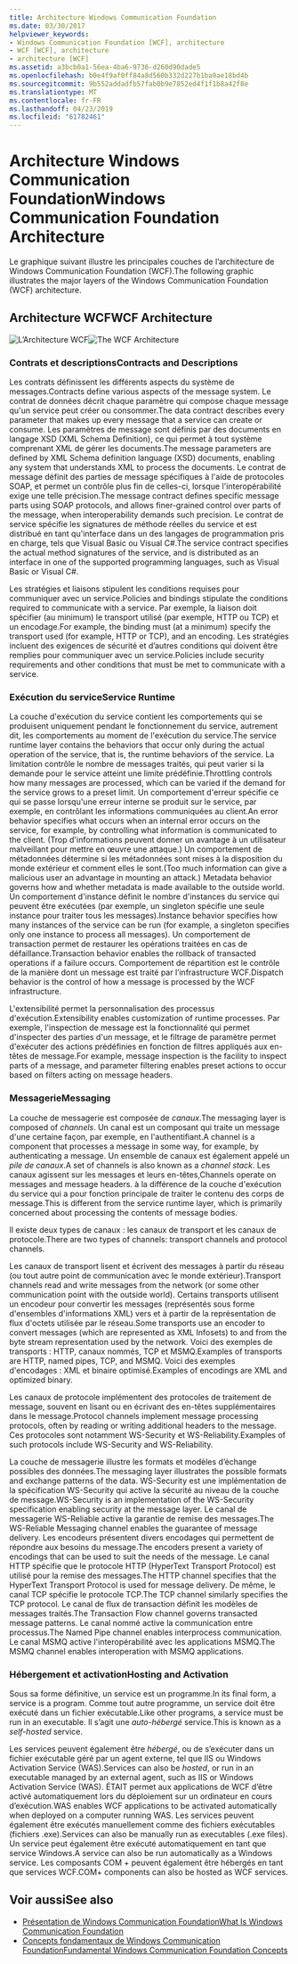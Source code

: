 ```yaml
---
title: Architecture Windows Communication Foundation
ms.date: 03/30/2017
helpviewer_keywords:
- Windows Communication Foundation [WCF], architecture
- WCF [WCF], architecture
- architecture [WCF]
ms.assetid: a3bcb0a1-56ea-4ba6-9736-d260d90dade5
ms.openlocfilehash: b0e4f9af0ff84a8d560b332d227b1ba9ae18bd4b
ms.sourcegitcommit: 9b552addadfb57fab0b9e7852ed4f1f1b8a42f8e
ms.translationtype: MT
ms.contentlocale: fr-FR
ms.lasthandoff: 04/23/2019
ms.locfileid: "61782461"
---
```

# <a name="windows-communication-foundation-architecture"></a><span data-ttu-id="b5cc9-102">Architecture Windows Communication Foundation</span><span class="sxs-lookup"><span data-stu-id="b5cc9-102">Windows Communication Foundation Architecture</span></span>
<span data-ttu-id="b5cc9-103">Le graphique suivant illustre les principales couches de l’architecture de Windows Communication Foundation (WCF).</span><span class="sxs-lookup"><span data-stu-id="b5cc9-103">The following graphic illustrates the major layers of the Windows Communication Foundation (WCF) architecture.</span></span>  
  
## <a name="wcf-architecture"></a><span data-ttu-id="b5cc9-104">Architecture WCF</span><span class="sxs-lookup"><span data-stu-id="b5cc9-104">WCF Architecture</span></span>  
 <span data-ttu-id="b5cc9-105">![L’Architecture WCF](../../../docs/framework/wcf/media/wcf-architecture.gif "WCF_Architecture")</span><span class="sxs-lookup"><span data-stu-id="b5cc9-105">![The WCF Architecture](../../../docs/framework/wcf/media/wcf-architecture.gif "WCF_Architecture")</span></span>  
  
### <a name="contracts-and-descriptions"></a><span data-ttu-id="b5cc9-106">Contrats et descriptions</span><span class="sxs-lookup"><span data-stu-id="b5cc9-106">Contracts and Descriptions</span></span>  
 <span data-ttu-id="b5cc9-107">Les contrats définissent les différents aspects du système de messages.</span><span class="sxs-lookup"><span data-stu-id="b5cc9-107">Contracts define various aspects of the message system.</span></span> <span data-ttu-id="b5cc9-108">Le contrat de données décrit chaque paramètre qui compose chaque message qu'un service peut créer ou consommer.</span><span class="sxs-lookup"><span data-stu-id="b5cc9-108">The data contract describes every parameter that makes up every message that a service can create or consume.</span></span> <span data-ttu-id="b5cc9-109">Les paramètres de message sont définis par des documents en langage XSD (XML Schema Definition), ce qui permet à tout système comprenant XML de gérer les documents.</span><span class="sxs-lookup"><span data-stu-id="b5cc9-109">The message parameters are defined by XML Schema definition language (XSD) documents, enabling any system that understands XML to process the documents.</span></span> <span data-ttu-id="b5cc9-110">Le contrat de message définit des parties de message spécifiques à l'aide de protocoles SOAP, et permet un contrôle plus fin de celles-ci, lorsque l'interopérabilité exige une telle précision.</span><span class="sxs-lookup"><span data-stu-id="b5cc9-110">The message contract defines specific message parts using SOAP protocols, and allows finer-grained control over parts of the message, when interoperability demands such precision.</span></span> <span data-ttu-id="b5cc9-111">Le contrat de service spécifie les signatures de méthode réelles du service et est distribué en tant qu'interface dans un des langages de programmation pris en charge, tels que Visual Basic ou Visual C#.</span><span class="sxs-lookup"><span data-stu-id="b5cc9-111">The service contract specifies the actual method signatures of the service, and is distributed as an interface in one of the supported programming languages, such as Visual Basic or Visual C#.</span></span>  
  
 <span data-ttu-id="b5cc9-112">Les stratégies et liaisons stipulent les conditions requises pour communiquer avec un service.</span><span class="sxs-lookup"><span data-stu-id="b5cc9-112">Policies and bindings stipulate the conditions required to communicate with a service.</span></span>  <span data-ttu-id="b5cc9-113">Par exemple, la liaison doit spécifier (au minimum) le transport utilisé (par exemple, HTTP ou TCP) et un encodage.</span><span class="sxs-lookup"><span data-stu-id="b5cc9-113">For example, the binding must (at a minimum) specify the transport used (for example, HTTP or TCP), and an encoding.</span></span> <span data-ttu-id="b5cc9-114">Les stratégies incluent des exigences de sécurité et d’autres conditions qui doivent être remplies pour communiquer avec un service.</span><span class="sxs-lookup"><span data-stu-id="b5cc9-114">Policies include security requirements and other conditions that must be met to communicate with a service.</span></span>  
  
### <a name="service-runtime"></a><span data-ttu-id="b5cc9-115">Exécution du service</span><span class="sxs-lookup"><span data-stu-id="b5cc9-115">Service Runtime</span></span>  
 <span data-ttu-id="b5cc9-116">La couche d'exécution du service contient les comportements qui se produisent uniquement pendant le fonctionnement du service, autrement dit, les comportements au moment de l'exécution du service.</span><span class="sxs-lookup"><span data-stu-id="b5cc9-116">The service runtime layer contains the behaviors that occur only during the actual operation of the service, that is, the runtime behaviors of the service.</span></span> <span data-ttu-id="b5cc9-117">La limitation contrôle le nombre de messages traités, qui peut varier si la demande pour le service atteint une limite prédéfinie.</span><span class="sxs-lookup"><span data-stu-id="b5cc9-117">Throttling controls how many messages are processed, which can be varied if the demand for the service grows to a preset limit.</span></span> <span data-ttu-id="b5cc9-118">Un comportement d'erreur spécifie ce qui se passe lorsqu'une erreur interne se produit sur le service, par exemple, en contrôlant les informations communiquées au client.</span><span class="sxs-lookup"><span data-stu-id="b5cc9-118">An error behavior specifies what occurs when an internal error occurs on the service, for example, by controlling what information is communicated to the client.</span></span> <span data-ttu-id="b5cc9-119">(Trop d'informations peuvent donner un avantage à un utilisateur malveillant pour mettre en œuvre une attaque.) Un comportement de métadonnées détermine si les métadonnées sont mises à la disposition du monde extérieur et comment elles le sont.</span><span class="sxs-lookup"><span data-stu-id="b5cc9-119">(Too much information can give a malicious user an advantage in mounting an attack.) Metadata behavior governs how and whether metadata is made available to the outside world.</span></span> <span data-ttu-id="b5cc9-120">Un comportement d'instance définit le nombre d'instances du service qui peuvent être exécutées (par exemple, un singleton spécifie une seule instance pour traiter tous les messages).</span><span class="sxs-lookup"><span data-stu-id="b5cc9-120">Instance behavior specifies how many instances of the service can be run (for example, a singleton specifies only one instance to process all messages).</span></span> <span data-ttu-id="b5cc9-121">Un comportement de transaction permet de restaurer les opérations traitées en cas de défaillance.</span><span class="sxs-lookup"><span data-stu-id="b5cc9-121">Transaction behavior enables the rollback of transacted operations if a failure occurs.</span></span> <span data-ttu-id="b5cc9-122">Comportement de répartition est le contrôle de la manière dont un message est traité par l’infrastructure WCF.</span><span class="sxs-lookup"><span data-stu-id="b5cc9-122">Dispatch behavior is the control of how a message is processed by the WCF infrastructure.</span></span>  
  
 <span data-ttu-id="b5cc9-123">L'extensibilité permet la personnalisation des processus d'exécution.</span><span class="sxs-lookup"><span data-stu-id="b5cc9-123">Extensibility enables customization of runtime processes.</span></span> <span data-ttu-id="b5cc9-124">Par exemple, l'inspection de message est la fonctionnalité qui permet d'inspecter des parties d'un message, et le filtrage de paramètre permet d'exécuter des actions prédéfinies en fonction de filtres appliqués aux en-têtes de message.</span><span class="sxs-lookup"><span data-stu-id="b5cc9-124">For example, message inspection is the facility to inspect parts of a message, and parameter filtering enables preset actions to occur based on filters acting on message headers.</span></span>  
  
### <a name="messaging"></a><span data-ttu-id="b5cc9-125">Messagerie</span><span class="sxs-lookup"><span data-stu-id="b5cc9-125">Messaging</span></span>  
 <span data-ttu-id="b5cc9-126">La couche de messagerie est composée de *canaux*.</span><span class="sxs-lookup"><span data-stu-id="b5cc9-126">The messaging layer is composed of *channels*.</span></span> <span data-ttu-id="b5cc9-127">Un canal est un composant qui traite un message d'une certaine façon, par exemple, en l'authentifiant.</span><span class="sxs-lookup"><span data-stu-id="b5cc9-127">A channel is a component that processes a message in some way, for example, by authenticating a message.</span></span> <span data-ttu-id="b5cc9-128">Un ensemble de canaux est également appelé un *pile de canaux*.</span><span class="sxs-lookup"><span data-stu-id="b5cc9-128">A set of channels is also known as a *channel stack*.</span></span> <span data-ttu-id="b5cc9-129">Les canaux agissent sur les messages et leurs en-têtes,</span><span class="sxs-lookup"><span data-stu-id="b5cc9-129">Channels operate on messages and message headers.</span></span> <span data-ttu-id="b5cc9-130">à la différence de la couche d'exécution du service qui a pour fonction principale de traiter le contenu des corps de message.</span><span class="sxs-lookup"><span data-stu-id="b5cc9-130">This is different from the service runtime layer, which is primarily concerned about processing the contents of message bodies.</span></span>  
  
 <span data-ttu-id="b5cc9-131">Il existe deux types de canaux : les canaux de transport et les canaux de protocole.</span><span class="sxs-lookup"><span data-stu-id="b5cc9-131">There are two types of channels: transport channels and protocol channels.</span></span>  
  
 <span data-ttu-id="b5cc9-132">Les canaux de transport lisent et écrivent des messages à partir du réseau (ou tout autre point de communication avec le monde extérieur).</span><span class="sxs-lookup"><span data-stu-id="b5cc9-132">Transport channels read and write messages from the network (or some other communication point with the outside world).</span></span> <span data-ttu-id="b5cc9-133">Certains transports utilisent un encodeur pour convertir les messages (représentés sous forme d'ensembles d'informations XML) vers et à partir de la représentation de flux d'octets utilisée par le réseau.</span><span class="sxs-lookup"><span data-stu-id="b5cc9-133">Some transports use an encoder to convert messages (which are represented as XML Infosets) to and from the byte stream representation used by the network.</span></span> <span data-ttu-id="b5cc9-134">Voici des exemples de transports : HTTP, canaux nommés, TCP et MSMQ.</span><span class="sxs-lookup"><span data-stu-id="b5cc9-134">Examples of transports are HTTP, named pipes, TCP, and MSMQ.</span></span> <span data-ttu-id="b5cc9-135">Voici des exemples d'encodages : XML et binaire optimisé.</span><span class="sxs-lookup"><span data-stu-id="b5cc9-135">Examples of encodings are XML and optimized binary.</span></span>  
  
 <span data-ttu-id="b5cc9-136">Les canaux de protocole implémentent des protocoles de traitement de message, souvent en lisant ou en écrivant des en-têtes supplémentaires dans le message.</span><span class="sxs-lookup"><span data-stu-id="b5cc9-136">Protocol channels implement message processing protocols, often by reading or writing additional headers to the message.</span></span> <span data-ttu-id="b5cc9-137">Ces protocoles sont notamment WS-Security et WS-Reliability.</span><span class="sxs-lookup"><span data-stu-id="b5cc9-137">Examples of such protocols include WS-Security and WS-Reliability.</span></span>  
  
 <span data-ttu-id="b5cc9-138">La couche de messagerie illustre les formats et modèles d’échange possibles des données.</span><span class="sxs-lookup"><span data-stu-id="b5cc9-138">The messaging layer illustrates the possible formats and exchange patterns of the data.</span></span> <span data-ttu-id="b5cc9-139">WS-Security est une implémentation de la spécification WS-Security qui active la sécurité au niveau de la couche de message.</span><span class="sxs-lookup"><span data-stu-id="b5cc9-139">WS-Security is an implementation of the WS-Security specification enabling security at the message layer.</span></span> <span data-ttu-id="b5cc9-140">Le canal de messagerie WS-Reliable active la garantie de remise des messages.</span><span class="sxs-lookup"><span data-stu-id="b5cc9-140">The WS-Reliable Messaging channel enables the guarantee of message delivery.</span></span> <span data-ttu-id="b5cc9-141">Les encodeurs présentent divers encodages qui permettent de répondre aux besoins du message.</span><span class="sxs-lookup"><span data-stu-id="b5cc9-141">The encoders present a variety of encodings that can be used to suit the needs of the message.</span></span> <span data-ttu-id="b5cc9-142">Le canal HTTP spécifie que le protocole HTTP (HyperText Transport Protocol) est utilisé pour la remise des messages.</span><span class="sxs-lookup"><span data-stu-id="b5cc9-142">The HTTP channel specifies that the HyperText Transport Protocol is used for message delivery.</span></span> <span data-ttu-id="b5cc9-143">De même, le canal TCP spécifie le protocole TCP.</span><span class="sxs-lookup"><span data-stu-id="b5cc9-143">The TCP channel similarly specifies the TCP protocol.</span></span> <span data-ttu-id="b5cc9-144">Le canal de flux de transaction définit les modèles de messages traités.</span><span class="sxs-lookup"><span data-stu-id="b5cc9-144">The Transaction Flow channel governs transacted message patterns.</span></span> <span data-ttu-id="b5cc9-145">Le canal nommé active la communication entre processus.</span><span class="sxs-lookup"><span data-stu-id="b5cc9-145">The Named Pipe channel enables interprocess communication.</span></span> <span data-ttu-id="b5cc9-146">Le canal MSMQ active l'interopérabilité avec les applications MSMQ.</span><span class="sxs-lookup"><span data-stu-id="b5cc9-146">The MSMQ channel enables interoperation with MSMQ applications.</span></span>  
  
### <a name="hosting-and-activation"></a><span data-ttu-id="b5cc9-147">Hébergement et activation</span><span class="sxs-lookup"><span data-stu-id="b5cc9-147">Hosting and Activation</span></span>  
 <span data-ttu-id="b5cc9-148">Sous sa forme définitive, un service est un programme.</span><span class="sxs-lookup"><span data-stu-id="b5cc9-148">In its final form, a service is a program.</span></span> <span data-ttu-id="b5cc9-149">Comme tout autre programme, un service doit être exécuté dans un fichier exécutable.</span><span class="sxs-lookup"><span data-stu-id="b5cc9-149">Like other programs, a service must be run in an executable.</span></span> <span data-ttu-id="b5cc9-150">Il s’agit une *auto-hébergé* service.</span><span class="sxs-lookup"><span data-stu-id="b5cc9-150">This is known as a *self-hosted* service.</span></span>  
  
 <span data-ttu-id="b5cc9-151">Les services peuvent également être *hébergé*, ou de s’exécuter dans un fichier exécutable géré par un agent externe, tel que IIS ou Windows Activation Service (WAS).</span><span class="sxs-lookup"><span data-stu-id="b5cc9-151">Services can also be *hosted*, or run in an executable managed by an external agent, such as IIS or Windows Activation Service (WAS).</span></span> <span data-ttu-id="b5cc9-152">ÉTAIT permet aux applications de WCF d’être activé automatiquement lors du déploiement sur un ordinateur en cours d’exécution.</span><span class="sxs-lookup"><span data-stu-id="b5cc9-152">WAS enables WCF applications to be activated automatically when deployed on a computer running WAS.</span></span> <span data-ttu-id="b5cc9-153">Les services peuvent également être exécutés manuellement comme des fichiers exécutables (fichiers .exe).</span><span class="sxs-lookup"><span data-stu-id="b5cc9-153">Services can also be manually run as executables (.exe files).</span></span> <span data-ttu-id="b5cc9-154">Un service peut également être exécuté automatiquement en tant que service Windows.</span><span class="sxs-lookup"><span data-stu-id="b5cc9-154">A service can also be run automatically as a Windows service.</span></span> <span data-ttu-id="b5cc9-155">Les composants COM + peuvent également être hébergés en tant que services WCF.</span><span class="sxs-lookup"><span data-stu-id="b5cc9-155">COM+ components can also be hosted as WCF services.</span></span>  
  
## <a name="see-also"></a><span data-ttu-id="b5cc9-156">Voir aussi</span><span class="sxs-lookup"><span data-stu-id="b5cc9-156">See also</span></span>

- [<span data-ttu-id="b5cc9-157">Présentation de Windows Communication Foundation</span><span class="sxs-lookup"><span data-stu-id="b5cc9-157">What Is Windows Communication Foundation</span></span>](../../../docs/framework/wcf/whats-wcf.md)
- [<span data-ttu-id="b5cc9-158">Concepts fondamentaux de Windows Communication Foundation</span><span class="sxs-lookup"><span data-stu-id="b5cc9-158">Fundamental Windows Communication Foundation Concepts</span></span>](../../../docs/framework/wcf/fundamental-concepts.md)
